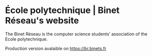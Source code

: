 # École polytechnique | Binet Réseau's website

The Binet Réseau is the computer science students’ association of the Ecole polytechnique.

Production version avalaible on https://br.binets.fr

